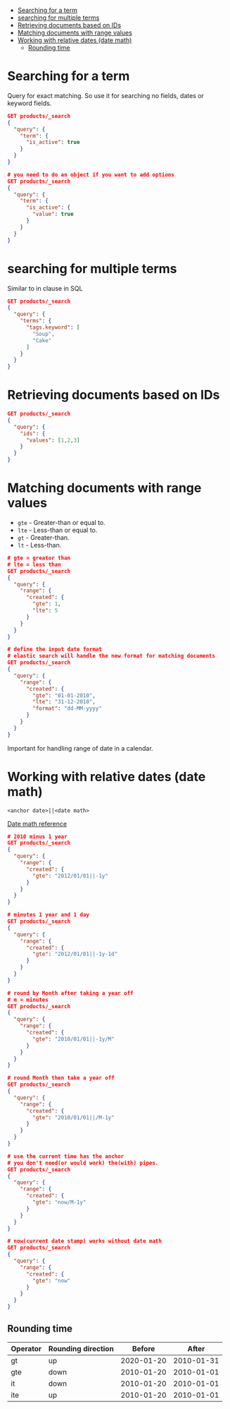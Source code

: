 - [Searching for a term](#searching-for-a-term)
- [searching for multiple terms](#searching-for-multiple-terms)
- [Retrieving documents based on IDs](#retrieving-documents-based-on-ids)
- [Matching documents with range values](#matching-documents-with-range-values)
- [Working with relative dates (date math)](#working-with-relative-dates-date-math)
  - [Rounding time](#rounding-time)

# Searching for a term

Query for exact matching. So use it for searching no fields, dates or keyword fields.

```JSON
GET products/_search
{
  "query": {
    "term": {
      "is_active": true
    }
  }
}

# you need to do an object if you want to add options
GET products/_search
{
  "query": {
    "term": {
      "is_active": {
        "value": true
      }
    }
  }
}
```

# searching for multiple terms

Similar to in clause in SQL

```JSON
GET products/_search
{
  "query": {
    "terms": {
      "tags.keyword": [
        "Soup",
        "Cake"
      ]
    }
  }
}
```

# Retrieving documents based on IDs

```JSON
GET products/_search
{
  "query": {
    "ids": {
      "values": [1,2,3]
    }
  }
}
```

# Matching documents with range values

- `gte` - Greater-than or equal to.
- `lte` - Less-than or equal to.
- `gt` - Greater-than.
- `lt` - Less-than.

```JSON
# gte = greator than
# lte = less than
GET products/_search
{
  "query": {
    "range": {
      "created": {
        "gte": 1,
        "lte": 5
      }
    }
  }
}

# define the input date format
# elastic search will handle the new format for matching documents
GET products/_search
{
  "query": {
    "range": {
      "created": {
        "gte": "01-01-2010",
        "lte": "31-12-2010",
        "format": "dd-MM-yyyy"
      }
    }
  }
}
```

Important for handling range of date in a calendar.

# Working with relative dates (date math)

`<anchor date>||<date math>`

[Date math reference](https://www.elastic.co/guide/en/elasticsearch/reference/current/common-options.html#date-math)

```JSON
# 2010 minus 1 year
GET products/_search
{
  "query": {
    "range": {
      "created": {
        "gte": "2012/01/01||-1y"
      }
    }
  }
}

# minutes 1 year and 1 day
GET products/_search
{
  "query": {
    "range": {
      "created": {
        "gte": "2012/01/01||-1y-1d"
      }
    }
  }
}

# round by Month after taking a year off
# m = minutes
GET products/_search
{
  "query": {
    "range": {
      "created": {
        "gte": "2010/01/01||-1y/M"
      }
    }
  }
}

# round Month then take a year off
GET products/_search
{
  "query": {
    "range": {
      "created": {
        "gte": "2010/01/01||/M-1y"
      }
    }
  }
}

# use the current time has the anchor
# you don't need(or would work) the(with) pipes.
GET products/_search
{
  "query": {
    "range": {
      "created": {
        "gte": "now/M-1y"
      }
    }
  }
}

# now(current date stamp) works without date math
GET products/_search
{
  "query": {
    "range": {
      "created": {
        "gte": "now"
      }
    }
  }
}
```

## Rounding time

| Operator | Rounding direction | Before     | After      |
| -------- | ------------------ | ---------- | ---------- |
| gt       | up                 | 2020-01-20 | 2010-01-31 |
| gte      | down               | 2010-01-20 | 2010-01-01 |
| it       | down               | 2010-01-20 | 2010-01-01 |
| ite      | up                 | 2010-01-20 | 2010-01-01 |


